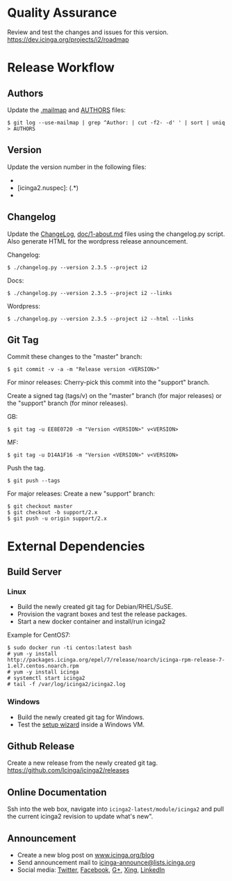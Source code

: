 # Quality Assurance

Review and test the changes and issues for this version.
https://dev.icinga.org/projects/i2/roadmap

# Release Workflow

## Authors

Update the [.mailmap](.mailmap) and [AUTHORS](AUTHORS) files:

    $ git log --use-mailmap | grep ^Author: | cut -f2- -d' ' | sort | uniq > AUTHORS

## Version

Update the version number in the following files:

* [icinga2.spec]: Version: (.*)
* [icinga2.nuspec]: <version>(.*)</version>
* [tools/chocolateyInstall.ps1]: Icinga2-v(.*).exe

## Changelog

Update the [ChangeLog](ChangeLog), [doc/1-about.md](doc/1-about.md) files using
the changelog.py script. Also generate HTML for the wordpress release announcement.

Changelog:

    $ ./changelog.py --version 2.3.5 --project i2

Docs:

    $ ./changelog.py --version 2.3.5 --project i2 --links

Wordpress:

    $ ./changelog.py --version 2.3.5 --project i2 --html --links

## Git Tag

Commit these changes to the "master" branch:

    $ git commit -v -a -m "Release version <VERSION>"

For minor releases: Cherry-pick this commit into the "support" branch.

Create a signed tag (tags/v<VERSION>) on the "master" branch (for major
releases) or the "support" branch (for minor releases).

GB:

    $ git tag -u EE8E0720 -m "Version <VERSION>" v<VERSION>

MF:

    $ git tag -u D14A1F16 -m "Version <VERSION>" v<VERSION>

Push the tag.

    $ git push --tags

For major releases: Create a new "support" branch:

    $ git checkout master
    $ git checkout -b support/2.x
    $ git push -u origin support/2.x

# External Dependencies

## Build Server

### Linux

* Build the newly created git tag for Debian/RHEL/SuSE.
* Provision the vagrant boxes and test the release packages.
* Start a new docker container and install/run icinga2

Example for CentOS7:

    $ sudo docker run -ti centos:latest bash
    # yum -y install http://packages.icinga.org/epel/7/release/noarch/icinga-rpm-release-7-1.el7.centos.noarch.rpm
    # yum -y install icinga
    # systemctl start icinga2
    # tail -f /var/log/icinga2/icinga2.log

### Windows

* Build the newly created git tag for Windows.
* Test the [setup wizard](http://packages.icinga.org/windows/) inside a Windows VM.

## Github Release

Create a new release from the newly created git tag.
https://github.com/Icinga/icinga2/releases

## Online Documentation

Ssh into the web box, navigate into `icinga2-latest/module/icinga2`
and pull the current icinga2 revision to update what's new".

## Announcement

* Create a new blog post on www.icinga.org/blog
* Send announcement mail to icinga-announce@lists.icinga.org
* Social media: [Twitter](https://twitter.com/icinga), [Facebook](https://www.facebook.com/icinga), [G+](http://plus.google.com/+icinga), [Xing](https://www.xing.com/communities/groups/icinga-da4b-1060043), [LinkedIn](https://www.linkedin.com/groups/Icinga-1921830/about)
